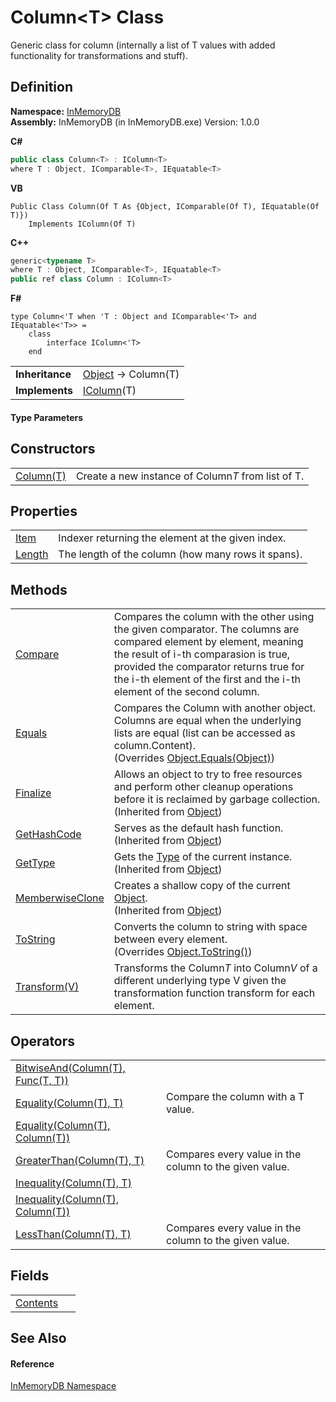 # Column&lt;T&gt; Class


Generic class for column (internally a list of T values with added functionality for transformations and stuff).



## Definition
**Namespace:** <a href="044e8d7f-0f94-a8b4-bd65-529f6359fdf7">InMemoryDB</a>  
**Assembly:** InMemoryDB (in InMemoryDB.exe) Version: 1.0.0

**C#**
``` C#
public class Column<T> : IColumn<T>
where T : Object, IComparable<T>, IEquatable<T>

```
**VB**
``` VB
Public Class Column(Of T As {Object, IComparable(Of T), IEquatable(Of T)})
	Implements IColumn(Of T)
```
**C++**
``` C++
generic<typename T>
where T : Object, IComparable<T>, IEquatable<T>
public ref class Column : IColumn<T>
```
**F#**
``` F#
type Column<'T when 'T : Object and IComparable<'T> and IEquatable<'T>> = 
    class
        interface IColumn<'T>
    end
```

<table><tr><td><strong>Inheritance</strong></td><td><a href="https://learn.microsoft.com/dotnet/api/system.object" target="_blank" rel="noopener noreferrer">Object</a>  →  Column(T)</td></tr>
<tr><td><strong>Implements</strong></td><td><a href="b44a0f71-593a-e4aa-9359-31fd8f274602">IColumn</a>(T)</td></tr>
</table>



#### Type Parameters
<dl><dt /><dd /></dl>

## Constructors
<table>
<tr>
<td><a href="57f36445-6ec1-130d-cf92-4cb4f62ce605">Column(T)</a></td>
<td>Create a new instance of Column<em>T</em> from list of T.</td></tr>
</table>

## Properties
<table>
<tr>
<td><a href="30228f8f-e7f6-4298-6c19-e05eebe72132">Item</a></td>
<td>Indexer returning the element at the given index.</td></tr>
<tr>
<td><a href="ff4f21f8-9f8c-245b-f21e-32feeacde47f">Length</a></td>
<td>The length of the column (how many rows it spans).</td></tr>
</table>

## Methods
<table>
<tr>
<td><a href="c50f2e4c-eed4-1305-afa6-52dcdde2270d">Compare</a></td>
<td>Compares the column with the other using the given comparator. The columns are compared element by element, meaning the result of i-th comparasion is true, provided the comparator returns true for the i-th element of the first and the i-th element of the second column.</td></tr>
<tr>
<td><a href="8e8f9c0e-13f2-0083-9eab-216e15991c7c">Equals</a></td>
<td>Compares the Column with another object. Columns are equal when the underlying lists are equal (list can be accessed as column.Content).<br />(Overrides <a href="https://learn.microsoft.com/dotnet/api/system.object.equals#system-object-equals(system-object)" target="_blank" rel="noopener noreferrer">Object.Equals(Object)</a>)</td></tr>
<tr>
<td><a href="https://learn.microsoft.com/dotnet/api/system.object.finalize#system-object-finalize" target="_blank" rel="noopener noreferrer">Finalize</a></td>
<td>Allows an object to try to free resources and perform other cleanup operations before it is reclaimed by garbage collection.<br />(Inherited from <a href="https://learn.microsoft.com/dotnet/api/system.object" target="_blank" rel="noopener noreferrer">Object</a>)</td></tr>
<tr>
<td><a href="https://learn.microsoft.com/dotnet/api/system.object.gethashcode#system-object-gethashcode" target="_blank" rel="noopener noreferrer">GetHashCode</a></td>
<td>Serves as the default hash function.<br />(Inherited from <a href="https://learn.microsoft.com/dotnet/api/system.object" target="_blank" rel="noopener noreferrer">Object</a>)</td></tr>
<tr>
<td><a href="https://learn.microsoft.com/dotnet/api/system.object.gettype#system-object-gettype" target="_blank" rel="noopener noreferrer">GetType</a></td>
<td>Gets the <a href="https://learn.microsoft.com/dotnet/api/system.type" target="_blank" rel="noopener noreferrer">Type</a> of the current instance.<br />(Inherited from <a href="https://learn.microsoft.com/dotnet/api/system.object" target="_blank" rel="noopener noreferrer">Object</a>)</td></tr>
<tr>
<td><a href="https://learn.microsoft.com/dotnet/api/system.object.memberwiseclone#system-object-memberwiseclone" target="_blank" rel="noopener noreferrer">MemberwiseClone</a></td>
<td>Creates a shallow copy of the current <a href="https://learn.microsoft.com/dotnet/api/system.object" target="_blank" rel="noopener noreferrer">Object</a>.<br />(Inherited from <a href="https://learn.microsoft.com/dotnet/api/system.object" target="_blank" rel="noopener noreferrer">Object</a>)</td></tr>
<tr>
<td><a href="cf3350a8-76b2-de79-f4f6-e29286b2a3c9">ToString</a></td>
<td>Converts the column to string with space between every element.<br />(Overrides <a href="https://learn.microsoft.com/dotnet/api/system.object.tostring#system-object-tostring" target="_blank" rel="noopener noreferrer">Object.ToString()</a>)</td></tr>
<tr>
<td><a href="9d1461d3-ece9-ef6c-1250-5ff2bd8b7920">Transform(V)</a></td>
<td>Transforms the Column<em>T</em> into Column<em>V</em> of a different underlying type V given the transformation function transform for each element.</td></tr>
</table>

## Operators
<table>
<tr>
<td><a href="28486e13-bf36-eef9-1338-2205a7ea7fef">BitwiseAnd(Column(T), Func(T, T))</a></td>
<td> </td></tr>
<tr>
<td><a href="012cbcd9-f14a-b2b5-d32b-33bc3b3ca6ac">Equality(Column(T), T)</a></td>
<td>Compare the column with a T value.</td></tr>
<tr>
<td><a href="796357d8-5f1c-0d04-e394-b43b7be65d28">Equality(Column(T), Column(T))</a></td>
<td> </td></tr>
<tr>
<td><a href="21980528-88bc-f07f-8f76-9affd162cde7">GreaterThan(Column(T), T)</a></td>
<td>Compares every value in the column to the given value.</td></tr>
<tr>
<td><a href="15803e39-9d55-083d-caa5-5bdd1d021715">Inequality(Column(T), T)</a></td>
<td> </td></tr>
<tr>
<td><a href="907e87ae-97cb-f7b6-8ea2-05b320ae0387">Inequality(Column(T), Column(T))</a></td>
<td> </td></tr>
<tr>
<td><a href="da1d9dd9-cc96-9237-898c-94974887780d">LessThan(Column(T), T)</a></td>
<td>Compares every value in the column to the given value.</td></tr>
</table>

## Fields
<table>
<tr>
<td><a href="372270aa-cd1b-5e74-d533-365ba8532a5c">Contents</a></td>
<td> </td></tr>
</table>

## See Also


#### Reference
<a href="044e8d7f-0f94-a8b4-bd65-529f6359fdf7">InMemoryDB Namespace</a>  
